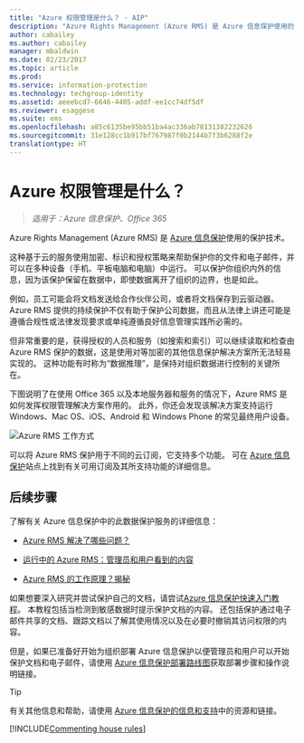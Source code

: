 ```yaml
---
title: "Azure 权限管理是什么？ - AIP"
description: "Azure Rights Management (Azure RMS) 是 Azure 信息保护使用的保护技术。"
author: cabailey
ms.author: cabailey
manager: mbaldwin
ms.date: 02/23/2017
ms.topic: article
ms.prod: 
ms.service: information-protection
ms.technology: techgroup-identity
ms.assetid: aeeebcd7-6646-4405-addf-ee1cc74df5df
ms.reviewer: esaggese
ms.suite: ems
ms.openlocfilehash: a85c6135be95bb51ba4ac336ab78131382232626
ms.sourcegitcommit: 31e128cc1b917bf767987f0b2144b7f3b6288f2e
translationtype: HT
---
```

# <a name="what-is-azure-rights-management"></a>Azure 权限管理是什么？

>*适用于：Azure 信息保护、Office 365*


Azure Rights Management (Azure RMS) 是 [Azure 信息保护](what-is-information-protection.md)使用的保护技术。

这种基于云的服务使用加密、标识和授权策略来帮助保护你的文件和电子邮件，并可以在多种设备（手机、平板电脑和电脑）中运行。 可以保护你组织内外的信息，因为该保护保留在数据中，即使数据离开了组织的边界，也是如此。

例如，员工可能会将文档发送给合作伙伴公司，或者将文档保存到云驱动器。 Azure RMS 提供的持续保护不仅有助于保护公司数据，而且从法律上讲还可能是遵循合规性或法律发现要求或单纯遵循良好信息管理实践所必需的。

但非常重要的是，获得授权的人员和服务（如搜索和索引）可以继续读取和检查由 Azure RMS 保护的数据，这是使用对等加密的其他信息保护解决方案所无法轻易实现的。 这种功能有时称为“数据推理”，是保持对组织数据进行控制的关键所在。

下图说明了在使用 Office 365 以及本地服务器和服务的情况下，Azure RMS 是如何发挥权限管理解决方案作用的。 此外，你还会发现该解决方案支持运行 Windows、Mac OS、iOS、Android 和 Windows Phone 的常见最终用户设备。


![Azure RMS 工作方式](../media/AzRMS_elements.png)

可以将 Azure RMS 保护用于不同的云订阅，它支持多个功能。 可在 [Azure 信息保护](https://www.microsoft.com/en-us/cloud-platform/azure-information-protection)站点上找到有关可用订阅及其所支持功能的详细信息。

## <a name="next-steps"></a>后续步骤

了解有关 Azure 信息保护中的此数据保护服务的详细信息：

-   [Azure RMS 解决了哪些问题？](azure-rms-problems-it-solves.md)

-   [运行中的 Azure RMS：管理员和用户看到的内容](what-admins-users-see.md)

-   [Azure RMS 的工作原理？揭秘](how-does-it-work.md)



如果想要深入研究并尝试保护自己的文档，请尝试[Azure 信息保护快速入门教程](../get-started/infoprotect-quick-start-tutorial.md)。 本教程包括当检测到敏感数据时提示保护文档的内容。 还包括保护通过电子邮件共享的文档、跟踪文档以了解其使用情况以及在必要时撤销其访问权限的内容。

但是，如果已准备好开始为组织部署 Azure 信息保护以便管理员和用户可以开始保护文档和电子邮件，请使用 [Azure 信息保护部署路线图](../plan-design/deployment-roadmap.md)获取部署步骤和操作说明链接。

> [!TIP]
> 有关其他信息和帮助，请使用 [Azure 信息保护的信息和支持](../get-started/information-support.md)中的资源和链接。

[!INCLUDE[Commenting house rules](../includes/houserules.md)]